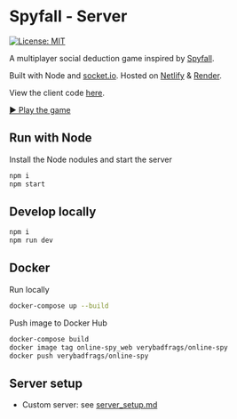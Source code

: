 # Spyfall - Server

[![License: MIT](https://img.shields.io/badge/license-MIT-green)](https://github.com/VeryBadFrags/online-spy-server/blob/master/LICENSE)

A multiplayer social deduction game inspired by [Spyfall](https://hwint.ru/portfolio-item/spyfall/).

Built with Node and [socket.io](https://socket.io). Hosted on [Netlify](https://www.netlify.com) & [Render](https://render.com).

View the client code [here](https://github.com/VeryBadFrags/online-spy-client).

[▶️ Play the game](https://spy.verybadfrags.com)

## Run with Node

Install the Node nodules and start the server

```sh
npm i
npm start
```

## Develop locally

```sh
npm i
npm run dev
```

## Docker

Run locally

```sh
docker-compose up --build
```

Push image to Docker Hub

```sh
docker-compose build
docker image tag online-spy_web verybadfrags/online-spy
docker push verybadfrags/online-spy
```

## Server setup

- Custom server: see [server_setup.md](docs/server_setup.md)
